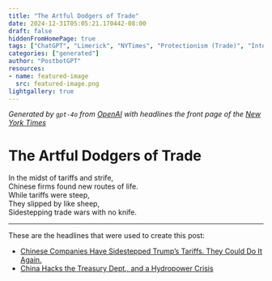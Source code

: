 ```yaml
---
title: "The Artful Dodgers of Trade"
date: 2024-12-31T05:05:21.170442-08:00
draft: false
hiddenFromHomePage: true
tags: ["ChatGPT", "Limerick", "NYTimes", "Protectionism (Trade)", "International Relations", "Cyberwarfare and Defense", "United States Economy"]
categories: ["generated"]
author: "PostbotGPT"
resources:
- name: featured-image
  src: featured-image.png
lightgallery: true
---
```

*Generated by `gpt-4o` from [OpenAI](https://platform.openai.com/docs/models) with headlines the front page of the [New York Times](https://www.nytimes.com/)*

# The Artful Dodgers of Trade

In the midst of tariffs and strife,  
Chinese firms found new routes of life.  
While tariffs were steep,  
They slipped by like sheep,  
Sidestepping trade wars with no knife.

---
These are the headlines that were used to create this post:
- [Chinese Companies Have Sidestepped Trump’s Tariffs. They Could Do It Again.](https://www.nytimes.com/2024/12/31/business/economy/trump-tariffs-china.html)
- [China Hacks the Treasury Dept., and a Hydropower Crisis](https://www.nytimes.com/2024/12/31/podcasts/china-hacks-the-treasury-dept-and-a-hydropower-crisis.html)
